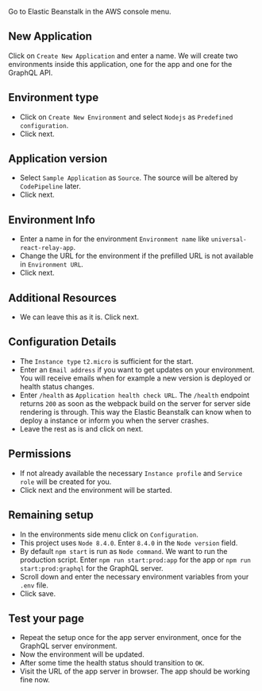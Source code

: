 Go to Elastic Beanstalk in the AWS console menu.

## New Application

Click on `Create New Application` and enter a name. We will create two environments inside this application, one for the app and one for the GraphQL API.

## Environment type

- Click on `Create New Environment` and select `Nodejs` as `Predefined configuration`.
- Click next.

## Application version

- Select `Sample Application` as `Source`. The source will be altered by `CodePipeline` later.
- Click next.

## Environment Info

- Enter a name in for the environment `Environment name` like `universal-react-relay-app`.
- Change the URL for the environment if the prefilled URL is not available in `Environment URL`.
- Click next.

## Additional Resources

- We can leave this as it is. Click next.

## Configuration Details

- The `Instance type` `t2.micro` is sufficient for the start.
- Enter an `Email address` if you want to get updates on your environment. You will receive emails when for example a new version is deployed or health status changes.
- Enter `/health` as `Application health check URL`. The `/health` endpoint returns `200` as soon as the webpack build on the server for server side rendering is through. This way the Elastic Beanstalk can know when to deploy a instance or inform you when the server crashes.
- Leave the rest as is and click on next.

## Permissions

- If not already available the necessary `Instance profile` and `Service role` will be created for you.
- Click next and the environment will be started.

## Remaining setup

- In the environments side menu click on `Configuration`.
- This project uses `Node 8.4.0`. Enter `8.4.0` in the `Node version` field.
- By default `npm start` is run as `Node command`. We want to run the production script. Enter `npm run start:prod:app` for the app or `npm run start:prod:graphql` for the GraphQL server.
- Scroll down and enter the necessary environment variables from your `.env` file.
- Click save.

## Test your page

- Repeat the setup once for the app server environment, once for the GraphQL server environment.
- Now the environment will be updated.
- After some time the health status should transition to `OK`.
- Visit the URL of the app server in browser. The app should be working fine now.